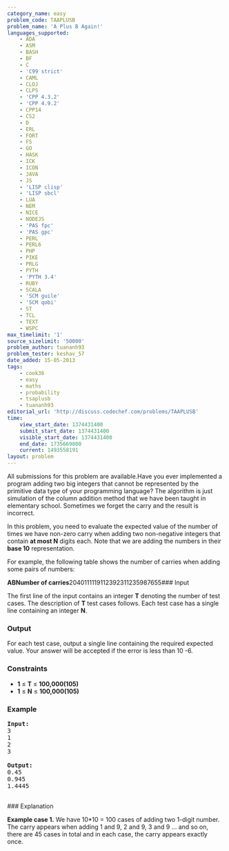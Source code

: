 ```yaml
---
category_name: easy
problem_code: TAAPLUSB
problem_name: 'A Plus B Again!'
languages_supported:
    - ADA
    - ASM
    - BASH
    - BF
    - C
    - 'C99 strict'
    - CAML
    - CLOJ
    - CLPS
    - 'CPP 4.3.2'
    - 'CPP 4.9.2'
    - CPP14
    - CS2
    - D
    - ERL
    - FORT
    - FS
    - GO
    - HASK
    - ICK
    - ICON
    - JAVA
    - JS
    - 'LISP clisp'
    - 'LISP sbcl'
    - LUA
    - NEM
    - NICE
    - NODEJS
    - 'PAS fpc'
    - 'PAS gpc'
    - PERL
    - PERL6
    - PHP
    - PIKE
    - PRLG
    - PYTH
    - 'PYTH 3.4'
    - RUBY
    - SCALA
    - 'SCM guile'
    - 'SCM qobi'
    - ST
    - TCL
    - TEXT
    - WSPC
max_timelimit: '1'
source_sizelimit: '50000'
problem_author: tuananh93
problem_tester: keshav_57
date_added: 15-05-2013
tags:
    - cook36
    - easy
    - maths
    - probability
    - tsaplusb
    - tuananh93
editorial_url: 'http://discuss.codechef.com/problems/TAAPLUSB'
time:
    view_start_date: 1374431400
    submit_start_date: 1374431400
    visible_start_date: 1374431400
    end_date: 1735669800
    current: 1493558191
layout: problem
---
```

All submissions for this problem are available.Have you ever implemented a program adding two big integers that cannot be represented by the primitive data type of your programming language? The algorithm is just simulation of the column addition method that we have been taught in elementary school. Sometimes we forget the carry and the result is incorrect.

 In this problem, you need to evaluate the expected value of the number of times we have non-zero carry when adding two non-negative integers that contain **at most N** digits each. Note that we are adding the numbers in their **base 10** representation.

For example, the following table shows the number of carries when adding some pairs of numbers:

**A****B****Number of carries**2040111119112392311235987655### Input

The first line of the input contains an integer **T** denoting the number of test cases. The description of **T** test cases follows.
Each test case has a single line containing an integer **N**.

### Output

For each test case, output a single line containing the required expected value.
Your answer will be accepted if the error is less than 10 -6.

### Constraints

- **1** ≤ **T** ≤ **100,000(105)**
- **1** ≤ **N** ≤ **100,000(105)**

### Example

<pre><b>Input:</b>
3
1
2
3

<b>Output:</b>
0.45
0.945
1.4445

</pre>### Explanation

**Example case 1.**
We have 10\*10 = 100 cases of adding two 1-digit number.
The carry appears when adding 1 and 9, 2 and 9, 3 and 9 ... and so on,
there are 45 cases in total and in each case, the carry appears exactly once.

